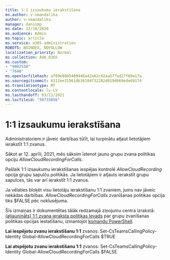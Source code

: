 ```yaml
---
title: 1:1 izsaukumu ierakstīšana
ms.author: v-smandalika
author: v-smandalika
manager: dansimp
ms.date: 12/18/2020
ms.audience: Admin
ms.topic: article
ms.service: o365-administration
ROBOTS: NOINDEX, NOFOLLOW
localization_priority: Normal
ms.collection: Adm_O365
ms.custom:
- "9002530"
- "7648"
ms.openlocfilehash: af09e8805409446a42a62c82aa577ad27f09a17a
ms.sourcegitcommit: 6312ee31561db36104f32282d019d069ede69174
ms.translationtype: MT
ms.contentlocale: lv-LV
ms.lasthandoff: 03/11/2021
ms.locfileid: "50733856"
---
```

# <a name="11-call-recording"></a>1:1 izsaukumu ierakstīšana

Administratoriem ir jāveic darbības tūlīt, lai turpinātu atļaut lietotājiem ierakstīt 1:1 zvanus.
 
Sākot ar 12. aprīli, 2021, mēs sāksim īstenot jaunu grupu zvana politikas opciju *AllowCloudRecordingForCalls*. 

Pašlaik 1:1 izsaukumu ierakstīšanas iespējas kontrolē *AllowCloudRecording* opcija grupu sapulču politikās. Ja lietotājiem ir atļauts ierakstīt grupu sapulces, tās var arī ierakstīt 1:1 zvanus.

Ja vēlaties bloķēt visu lietotāju ierakstīšanu 1:1 zvaniem, jums nav jāveic nekādas darbības. *AllowCloudRecordingForCalls* zvanīšanas politikas opcija tiks $FALSE pēc noklusējuma.

Šīs izmaiņas ir dokumentētas tālāk redzamajā ziņojumu centra izrakstā: [(atjaunināts) 1:1 zvana ieraksta politikas Ievads](https://portal.microsoft.com/Adminportal/Home?ref=MessageCenter/:/messages/MC238796) par grupu zvanīšanas politikas opcijas iestatīšanu, izmantojot [komandu PowerShell](https://docs.microsoft.com/microsoftteams/teams-powershell-install).

**Lai iespējotu zvanu ierakstīšanu 1:1** zvanos: Set-CsTeamsCallingPolicy-Identity Global-AllowCloudRecordingForCalls $TRUE

**Lai atspējotu zvanu ierakstīšanu 1:1** zvanos: Set-CsTeamsCallingPolicy-Identity Global-AllowCloudRecordingForCalls $FALSE

